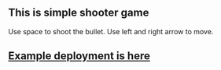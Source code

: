 ## This is simple shooter game
Use space to shoot the bullet. 
Use left and right arrow to move.

## [Example deployment is here](https://mariuszmycek.github.io/Plane-shooter-game/)



